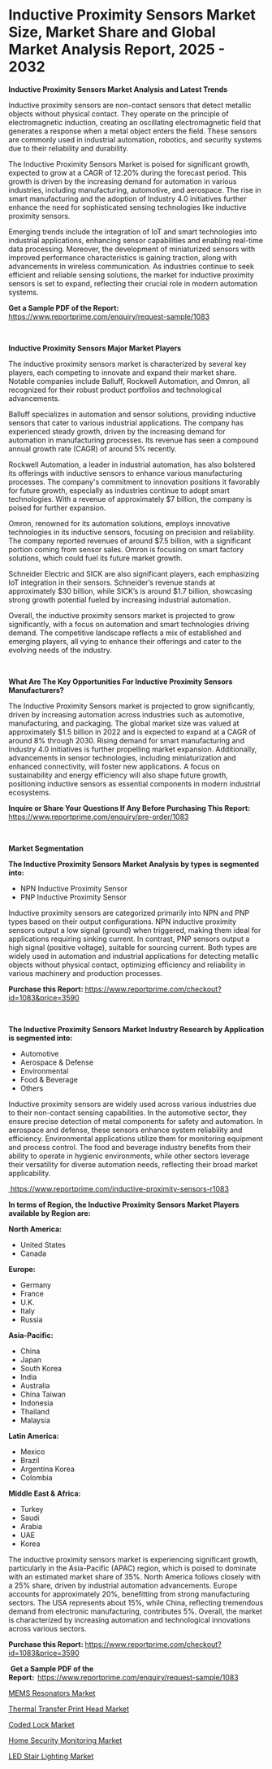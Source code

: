 <p><h1>Inductive Proximity Sensors Market Size, Market Share and Global Market Analysis Report, 2025 - 2032</h1></p><p><strong>Inductive Proximity Sensors Market Analysis and Latest Trends</strong></p>
<p><p>Inductive proximity sensors are non-contact sensors that detect metallic objects without physical contact. They operate on the principle of electromagnetic induction, creating an oscillating electromagnetic field that generates a response when a metal object enters the field. These sensors are commonly used in industrial automation, robotics, and security systems due to their reliability and durability.</p><p>The Inductive Proximity Sensors Market is poised for significant growth, expected to grow at a CAGR of 12.20% during the forecast period. This growth is driven by the increasing demand for automation in various industries, including manufacturing, automotive, and aerospace. The rise in smart manufacturing and the adoption of Industry 4.0 initiatives further enhance the need for sophisticated sensing technologies like inductive proximity sensors.</p><p>Emerging trends include the integration of IoT and smart technologies into industrial applications, enhancing sensor capabilities and enabling real-time data processing. Moreover, the development of miniaturized sensors with improved performance characteristics is gaining traction, along with advancements in wireless communication. As industries continue to seek efficient and reliable sensing solutions, the market for inductive proximity sensors is set to expand, reflecting their crucial role in modern automation systems.</p></p>
<p><strong>Get a Sample PDF of the Report:&nbsp;</strong> <a href="https://www.reportprime.com/enquiry/request-sample/1083?utm_campaign=12&utm_medium=2&utm_source=Github&utm_content=ia&utm_term=18032025&utm_id=inductive-proximity-sensors">https://www.reportprime.com/enquiry/request-sample/1083</a></p>
<p>&nbsp;</p>
<p><strong>Inductive Proximity Sensors Major Market Players</strong></p>
<p><p>The inductive proximity sensors market is characterized by several key players, each competing to innovate and expand their market share. Notable companies include Balluff, Rockwell Automation, and Omron, all recognized for their robust product portfolios and technological advancements.</p><p>Balluff specializes in automation and sensor solutions, providing inductive sensors that cater to various industrial applications. The company has experienced steady growth, driven by the increasing demand for automation in manufacturing processes. Its revenue has seen a compound annual growth rate (CAGR) of around 5% recently.</p><p>Rockwell Automation, a leader in industrial automation, has also bolstered its offerings with inductive sensors to enhance various manufacturing processes. The company's commitment to innovation positions it favorably for future growth, especially as industries continue to adopt smart technologies. With a revenue of approximately $7 billion, the company is poised for further expansion.</p><p>Omron, renowned for its automation solutions, employs innovative technologies in its inductive sensors, focusing on precision and reliability. The company reported revenues of around $7.5 billion, with a significant portion coming from sensor sales. Omron is focusing on smart factory solutions, which could fuel its future market growth.</p><p>Schneider Electric and SICK are also significant players, each emphasizing IoT integration in their sensors. Schneider’s revenue stands at approximately $30 billion, while SICK’s is around $1.7 billion, showcasing strong growth potential fueled by increasing industrial automation.</p><p>Overall, the inductive proximity sensors market is projected to grow significantly, with a focus on automation and smart technologies driving demand. The competitive landscape reflects a mix of established and emerging players, all vying to enhance their offerings and cater to the evolving needs of the industry.</p></p>
<p>&nbsp;</p>
<p><strong>What Are The Key Opportunities For Inductive Proximity Sensors Manufacturers?</strong></p>
<p><p>The Inductive Proximity Sensors market is projected to grow significantly, driven by increasing automation across industries such as automotive, manufacturing, and packaging. The global market size was valued at approximately $1.5 billion in 2022 and is expected to expand at a CAGR of around 8% through 2030. Rising demand for smart manufacturing and Industry 4.0 initiatives is further propelling market expansion. Additionally, advancements in sensor technologies, including miniaturization and enhanced connectivity, will foster new applications. A focus on sustainability and energy efficiency will also shape future growth, positioning inductive sensors as essential components in modern industrial ecosystems.</p></p>
<p><strong>Inquire or Share Your Questions If Any Before Purchasing This Report:</strong> <a href="https://www.reportprime.com/enquiry/pre-order/1083?utm_campaign=12&utm_medium=2&utm_source=Github&utm_content=ia&utm_term=18032025&utm_id=inductive-proximity-sensors">https://www.reportprime.com/enquiry/pre-order/1083</a></p>
<p>&nbsp;</p>
<p><strong>Market Segmentation</strong></p>
<p><strong>The Inductive Proximity Sensors Market Analysis by types is segmented into:</strong></p>
<p><ul><li>NPN Inductive Proximity Sensor</li><li>PNP Inductive Proximity Sensor</li></ul></p>
<p><p>Inductive proximity sensors are categorized primarily into NPN and PNP types based on their output configurations. NPN inductive proximity sensors output a low signal (ground) when triggered, making them ideal for applications requiring sinking current. In contrast, PNP sensors output a high signal (positive voltage), suitable for sourcing current. Both types are widely used in automation and industrial applications for detecting metallic objects without physical contact, optimizing efficiency and reliability in various machinery and production processes.</p></p>
<p><strong>Purchase this Report:&nbsp;</strong><a href="https://www.reportprime.com/checkout?id=1083&price=3590&utm_campaign=12&utm_medium=2&utm_source=Github&utm_content=ia&utm_term=18032025&utm_id=inductive-proximity-sensors">https://www.reportprime.com/checkout?id=1083&price=3590</a></p>
<p>&nbsp;</p>
<p><strong>The Inductive Proximity Sensors Market Industry Research by Application is segmented into:</strong></p>
<p><ul><li>Automotive</li><li>Aerospace & Defense</li><li>Environmental</li><li>Food & Beverage</li><li>Others</li></ul></p>
<p><p>Inductive proximity sensors are widely used across various industries due to their non-contact sensing capabilities. In the automotive sector, they ensure precise detection of metal components for safety and automation. In aerospace and defense, these sensors enhance system reliability and efficiency. Environmental applications utilize them for monitoring equipment and process control. The food and beverage industry benefits from their ability to operate in hygienic environments, while other sectors leverage their versatility for diverse automation needs, reflecting their broad market applicability.</p></p>
<p><a href="https://www.reportprime.com/inductive-proximity-sensors-r1083?utm_campaign=12&utm_medium=2&utm_source=Github&utm_content=ia&utm_term=18032025&utm_id=inductive-proximity-sensors">&nbsp;https://www.reportprime.com/inductive-proximity-sensors-r1083</a></p>
<p><strong>In terms of Region, the Inductive Proximity Sensors Market Players available by Region are:</strong></p>
<p>
    <p> <strong> North America: </strong>
        <ul>
            <li>United States</li>
            <li>Canada</li>
        </ul>
        </p> 
    <p> <strong> Europe: </strong>
        <ul>
            <li>Germany</li>
            <li>France</li>
            <li>U.K.</li>
            <li>Italy</li>
            <li>Russia</li>
        </ul>
        </p> 
    <p> <strong> Asia-Pacific: </strong>
        <ul>
            <li>China</li>
            <li>Japan</li>
            <li>South Korea</li>
            <li>India</li>
            <li>Australia</li>
            <li>China Taiwan</li>
            <li>Indonesia</li>
            <li>Thailand</li>
            <li>Malaysia</li>
        </ul>
        </p> 
    <p> <strong> Latin America: </strong>
        <ul>
            <li>Mexico</li>
            <li>Brazil</li>
            <li>Argentina Korea</li>
            <li>Colombia</li>
        </ul>
        </p> 
    <p> <strong> Middle East & Africa: </strong>
        <ul>
            <li>Turkey</li>
            <li>Saudi</li>
            <li>Arabia</li>
            <li>UAE</li>
            <li>Korea</li>
        </ul>
    </p>
    </p>
<p><p>The inductive proximity sensors market is experiencing significant growth, particularly in the Asia-Pacific (APAC) region, which is poised to dominate with an estimated market share of 35%. North America follows closely with a 25% share, driven by industrial automation advancements. Europe accounts for approximately 20%, benefitting from strong manufacturing sectors. The USA represents about 15%, while China, reflecting tremendous demand from electronic manufacturing, contributes 5%. Overall, the market is characterized by increasing automation and technological innovations across various sectors.</p></p>
<p><strong>Purchase this Report: </strong><a href="https://www.reportprime.com/checkout?id=1083&price=3590&utm_campaign=12&utm_medium=2&utm_source=Github&utm_content=ia&utm_term=18032025&utm_id=inductive-proximity-sensors">https://www.reportprime.com/checkout?id=1083&price=3590</a></p>
<p>&nbsp;<strong>Get a Sample PDF of the Report:&nbsp;&nbsp;</strong><a href="https://www.reportprime.com/enquiry/request-sample/1083?utm_campaign=12&utm_medium=2&utm_source=Github&utm_content=ia&utm_term=18032025&utm_id=inductive-proximity-sensors">https://www.reportprime.com/enquiry/request-sample/1083</a></p>
<p><strong></strong></p>
<p><p><a href="https://github.com/karydacamu/Market-Research-Report-List-1/blob/main/mems-resonators-market.md?utm_campaign=12&utm_medium=2&utm_source=Github&utm_content=ia&utm_term=18032025&utm_id=inductive-proximity-sensors">MEMS Resonators Market</a></p><p><a href="https://github.com/naomaroaoonv/Market-Research-Report-List-1/blob/main/thermal-transfer-print-head-market.md?utm_campaign=12&utm_medium=2&utm_source=Github&utm_content=ia&utm_term=18032025&utm_id=inductive-proximity-sensors">Thermal Transfer Print Head Market</a></p><p><a href="https://github.com/iyachikareva/Market-Research-Report-List-1/blob/main/coded-lock-market.md?utm_campaign=12&utm_medium=2&utm_source=Github&utm_content=ia&utm_term=18032025&utm_id=inductive-proximity-sensors">Coded Lock Market</a></p><p><a href="https://github.com/guyotkiferhi/Market-Research-Report-List-1/blob/main/home-security-monitoring-market.md?utm_campaign=12&utm_medium=2&utm_source=Github&utm_content=ia&utm_term=18032025&utm_id=inductive-proximity-sensors">Home Security Monitoring Market</a></p><p><a href="https://github.com/prantoblouin/Market-Research-Report-List-1/blob/main/led-stair-lighting-market.md?utm_campaign=12&utm_medium=2&utm_source=Github&utm_content=ia&utm_term=18032025&utm_id=inductive-proximity-sensors">LED Stair Lighting Market</a></p></p>